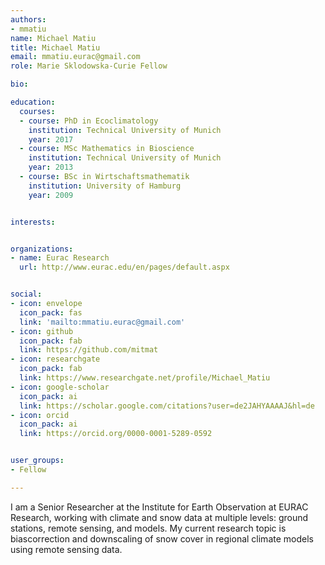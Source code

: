 ```yaml
---
authors:
- mmatiu
name: Michael Matiu
title: Michael Matiu
email: mmatiu.eurac@gmail.com
role: Marie Sklodowska-Curie Fellow

bio: 

education:
  courses:
  - course: PhD in Ecoclimatology
    institution: Technical University of Munich
    year: 2017
  - course: MSc Mathematics in Bioscience
    institution: Technical University of Munich
    year: 2013
  - course: BSc in Wirtschaftsmathematik
    institution: University of Hamburg
    year: 2009


interests:


organizations:
- name: Eurac Research
  url: http://www.eurac.edu/en/pages/default.aspx


social:
- icon: envelope
  icon_pack: fas
  link: 'mailto:mmatiu.eurac@gmail.com'
- icon: github
  icon_pack: fab
  link: https://github.com/mitmat
- icon: researchgate
  icon_pack: fab
  link: https://www.researchgate.net/profile/Michael_Matiu
- icon: google-scholar
  icon_pack: ai
  link: https://scholar.google.com/citations?user=de2JAHYAAAAJ&hl=de
- icon: orcid
  icon_pack: ai
  link: https://orcid.org/0000-0001-5289-0592


user_groups:
- Fellow

---
```


I am a Senior Researcher at the Institute for Earth Observation at EURAC Research, working with climate and snow data at multiple levels: ground stations, remote sensing, and models. My current research topic is biascorrection and downscaling of snow cover in regional climate models using remote sensing data. 

